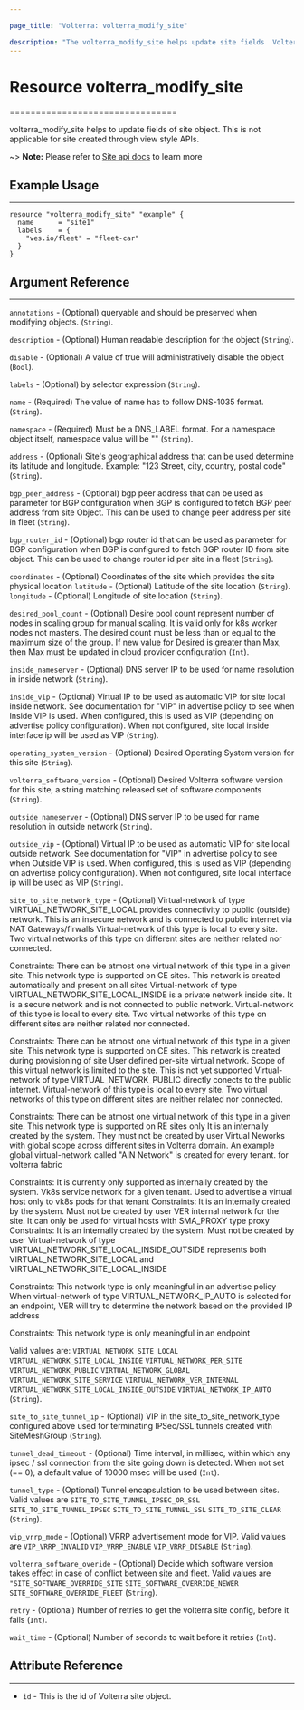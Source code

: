 ```yaml
---

page_title: "Volterra: volterra_modify_site"

description: "The volterra_modify_site helps update site fields  Volterra SaaS"
---
```


# Resource volterra_modify_site
================================

volterra_modify_site helps to update fields of site object. This is not applicable for site created through view style APIs.

~> **Note:** Please refer to [Site api docs](https://volterra.io/docs/api/site) to learn more

## Example Usage
-------------

```hcl
resource "volterra_modify_site" "example" {
  name      = "site1"
  labels    = {
    "ves.io/fleet" = "fleet-car"
  }
}

```

## Argument Reference
------------------

`annotations` - (Optional) queryable and should be preserved when modifying objects. (`String`).

`description` - (Optional) Human readable description for the object (`String`).

`disable` - (Optional) A value of true will administratively disable the object (`Bool`).

`labels` - (Optional) by selector expression (`String`).

`name` - (Required) The value of name has to follow DNS-1035 format. (`String`).

`namespace` - (Required) Must be a DNS_LABEL format. For a namespace object itself, namespace value will be "" (`String`).

`address` - (Optional) Site's geographical address that can be used determine its latitude and longitude. Example: "123 Street, city, country, postal code" (`String`).

`bgp_peer_address` - (Optional) bgp peer address that can be used as parameter for BGP configuration when BGP is configured to fetch BGP peer address from site Object. This can be used to change peer address per site in fleet (`String`).

`bgp_router_id` - (Optional) bgp router id that can be used as parameter for BGP configuration when BGP is configured to fetch BGP router ID from site object. This can be used to change router id per site in a fleet (`String`).

`coordinates` - (Optional) Coordinates of the site which provides the site physical location
  `latitude` - (Optional) Latitude of the site location (`String`).
  `longitude` - (Optional) Longitude of site location (`String`).

`desired_pool_count` - (Optional) Desire pool count represent number of nodes in scaling group for manual scaling. It is valid only for k8s worker nodes not masters. The desired count must be less than or equal to the maximum size of the group. If new value for Desired is greater than Max, then Max must be updated in cloud provider configuration (`Int`).

`inside_nameserver` - (Optional) DNS server IP to be used for name resolution in inside network (`String`).

`inside_vip` - (Optional) Virtual IP to be used as automatic VIP for site local inside network. See documentation for "VIP" in advertise policy to see when Inside VIP is used. When configured, this is used as VIP (depending on advertise policy configuration). When not configured, site local inside interface ip will be used as VIP (`String`).

`operating_system_version` - (Optional) Desired Operating System version for this site (`String`).

`volterra_software_version` - (Optional) Desired Volterra software version for this site, a string matching released set of software components (`String`).

`outside_nameserver` - (Optional) DNS server IP to be used for name resolution in outside network (`String`).

`outside_vip` - (Optional) Virtual IP to be used as automatic VIP for site local outside network. See documentation for "VIP" in advertise policy to see when Outside VIP is used. When configured, this is used as VIP (depending on advertise policy configuration). When not configured, site local interface ip will be used as VIP (`String`).

`site_to_site_network_type` - (Optional) Virtual-network of type VIRTUAL_NETWORK_SITE_LOCAL provides connectivity to public (outside) network. This is an insecure network and is connected to public internet via NAT Gateways/firwalls Virtual-network of this type is local to every site. Two virtual networks of this type on different sites are neither related nor connected.

Constraints: There can be atmost one virtual network of this type in a given site. This network type is supported on CE sites. This network is created automatically and present on all sites Virtual-network of type VIRTUAL_NETWORK_SITE_LOCAL_INSIDE is a private network inside site. It is a secure network and is not connected to public network. Virtual-network of this type is local to every site. Two virtual networks of this type on different sites are neither related nor connected.

Constraints: There can be atmost one virtual network of this type in a given site. This network type is supported on CE sites. This network is created during provisioning of site User defined per-site virtual network. Scope of this virtual network is limited to the site. This is not yet supported Virtual-network of type VIRTUAL_NETWORK_PUBLIC directly conects to the public internet. Virtual-network of this type is local to every site. Two virtual networks of this type on different sites are neither related nor connected.

Constraints: There can be atmost one virtual network of this type in a given site. This network type is supported on RE sites only It is an internally created by the system. They must not be created by user Virtual Neworks with global scope across different sites in Volterra domain. An example global virtual-network called "AIN Network" is created for every tenant. for volterra fabric

Constraints: It is currently only supported as internally created by the system. Vk8s service network for a given tenant. Used to advertise a virtual host only to vk8s pods for that tenant Constraints: It is an internally created by the system. Must not be created by user VER internal network for the site. It can only be used for virtual hosts with SMA_PROXY type proxy Constraints: It is an internally created by the system. Must not be created by user Virtual-network of type VIRTUAL_NETWORK_SITE_LOCAL_INSIDE_OUTSIDE represents both VIRTUAL_NETWORK_SITE_LOCAL and VIRTUAL_NETWORK_SITE_LOCAL_INSIDE

Constraints: This network type is only meaningful in an advertise policy When virtual-network of type VIRTUAL_NETWORK_IP_AUTO is selected for an endpoint, VER will try to determine the network based on the provided IP address

Constraints: This network type is only meaningful in an endpoint

Valid values are: `VIRTUAL_NETWORK_SITE_LOCAL` `VIRTUAL_NETWORK_SITE_LOCAL_INSIDE` `VIRTUAL_NETWORK_PER_SITE` `VIRTUAL_NETWORK_PUBLIC` `VIRTUAL_NETWORK_GLOBAL` `VIRTUAL_NETWORK_SITE_SERVICE` `VIRTUAL_NETWORK_VER_INTERNAL` `VIRTUAL_NETWORK_SITE_LOCAL_INSIDE_OUTSIDE` `VIRTUAL_NETWORK_IP_AUTO` (`String`).

`site_to_site_tunnel_ip` - (Optional) VIP in the site_to_site_network_type configured above used for terminating IPSec/SSL tunnels created with SiteMeshGroup (`String`).

`tunnel_dead_timeout` - (Optional) Time interval, in millisec, within which any ipsec / ssl connection from the site going down is detected. When not set (== 0), a default value of 10000 msec will be used (`Int`).

`tunnel_type` - (Optional) Tunnel encapsulation to be used between sites. Valid values are `SITE_TO_SITE_TUNNEL_IPSEC_OR_SSL` `SITE_TO_SITE_TUNNEL_IPSEC` `SITE_TO_SITE_TUNNEL_SSL` `SITE_TO_SITE_CLEAR` (`String`).

`vip_vrrp_mode` - (Optional) VRRP advertisement mode for VIP. Valid values are `VIP_VRRP_INVALID` `VIP_VRRP_ENABLE` `VIP_VRRP_DISABLE` (`String`).

`volterra_software_overide` - (Optional) Decide which software version takes effect in case of conflict between site and fleet. Valid values are `"SITE_SOFTWARE_OVERRIDE_SITE` `SITE_SOFTWARE_OVERRIDE_NEWER` `SITE_SOFTWARE_OVERRIDE_FLEET` (`String`).

`retry` - (Optional) Number of retries to get the volterra site config, before it fails (`Int`).

`wait_time` - (Optional) Number of seconds to wait before it retries (`Int`).


## Attribute Reference
-------------------

-	`id` - This is the id of Volterra site object.
